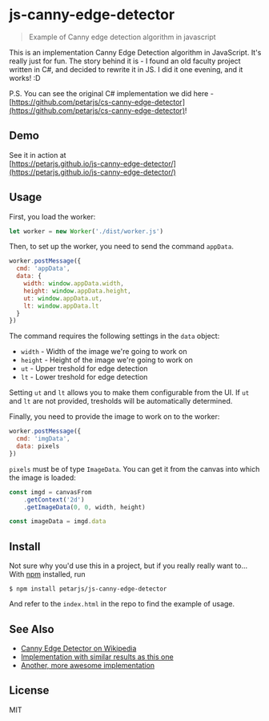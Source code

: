 # js-canny-edge-detector

> Example of Canny edge detection algorithm in javascript

This is an implementation Canny Edge Detection algorithm in JavaScript. It's really just for fun. The story behind it is - I found an old faculty project written in C#, and decided to rewrite it in JS. I did it one evening, and it works! :D

P.S. You can see the original C# implementation we did here - [https://github.com/petarjs/cs-canny-edge-detector](https://github.com/petarjs/cs-canny-edge-detector)!

## Demo

See it in action at  
[https://petarjs.github.io/js-canny-edge-detector/](https://petarjs.github.io/js-canny-edge-detector/)

## Usage

First, you load the worker:

```js
let worker = new Worker('./dist/worker.js')
```

Then, to set up the worker, you need to send the command `appData`.

```js
worker.postMessage({
  cmd: 'appData',
  data: {
    width: window.appData.width,
    height: window.appData.height,
    ut: window.appData.ut,
    lt: window.appData.lt
  } 
})
```

The command requires the following settings in the `data` object:

- `width` - Width of the image we're going to work on
- `height` - Height of the image we're going to work on
- `ut` - Upper treshold for edge detection
- `lt` - Lower treshold for edge detection

Setting `ut` and `lt` allows you to make them configurable from the UI. If `ut` and `lt` are not provided, tresholds will be automatically determined.

Finally, you need to provide the image to work on to the worker:

```js
worker.postMessage({
  cmd: 'imgData',
  data: pixels
})
```

`pixels` must be of type `ImageData`. You can get it from the canvas into which the image is loaded:

```js
const imgd = canvasFrom
    .getContext('2d')
    .getImageData(0, 0, width, height)

const imageData = imgd.data
```

## Install

Not sure why you'd use this in a project, but if you really really want to...
With [npm](https://npmjs.org/) installed, run

```
$ npm install petarjs/js-canny-edge-detector
```

And refer to the `index.html` in the repo to find the example of usage.

## See Also

- [Canny Edge Detector on Wikipedia](https://en.wikipedia.org/wiki/Canny_edge_detector)
- [Implementation with similar results as this one](https://github.com/yuta1984/CannyJS)
- [Another, more awesome implementation](https://github.com/cmisenas/canny-edge-detection)

## License

MIT

